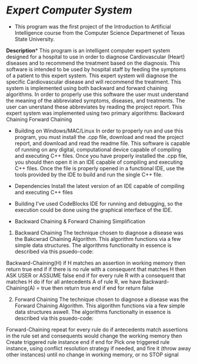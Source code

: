 # ***Expert Computer System***
* This program was the first project of the Introduction to Artificial Intelligence course from the Computer Science Departmenet of Texas State University.

**Description***
This program is an intelligent computer expert system designed for a hospital to use in order to diagnose Cardiovascular (Heart) diseases and to recommend the treatment based on the diagnosis. This software is intended to be used by hospital staff by feeding the symptoms of a patient to this expert system. This expert system will diagnose the specific Cardiovascular disease and will recommend the treatment. This system is implemented using both backward and forward chaining algorithms. In order to properly use this software the user must understand the meaning of the abbreviated symptoms, diseases, and treatments. The user can unerstand these abbreviates by reading the project report. This expert system was implemented using two primary algorithms:
Backward Chaining
Forward Chaining

* Building on Windows/MAC/Linux
In order to properly run and use this program, you must install the .cpp file, download and read the project report, and download and read the readme file. This software is capable of running on any digital, computational device capable of compiling and executing C++ files.
Once you have properly installed the .cpp file, you should then open it in an IDE capable of compiling and executing C++ files. Once the file is properly opened in a functional IDE, use the tools provided by the IDE to build and run the single C++ file.

* Dependencies
Install the latest version of an IDE capable of compiling and executing C++ files

* Building
I've used CodeBlocks IDE for running and debugging, so the execution could be done using the graphical interface of the IDE.

* Backward Chaining & Forward Chaining Simplification
1. Backward Chaining
The technique chosen to diagnose a disease was the Bakcwrad Chaining Algorithm. This algorithm functions via a few simple data structures. The algorithms functionalty in essence is described via this psuedo-code:

Backward-Chaining(H)
if H matches an assertion in working memory then
	return true
end if
if there is no rule with a consequent that matches H then
	ASK USER or ASSUME false
end if
for every rule R with a consequent that matches H do
	if for all antecedents A of rule R, we have Backward-Chaining(A) = true then
		return true
	end if
end for
return false

2. Forward Chaining
The technique chosen to diagnose a disease was the Forward Chaining Algorithm. This algorithm functions via a few simple data structures aswell. The algorithms functionalty in essence is described via this psuedo-code:

Forward-Chaining
repeat
	for every rule do
		if antecedents match assertions in the rule set and consequents would change
		the working memory then
			Create triggered rule instance
		end if
	end for
	Pick one triggered rule instance, using conflict resolution strategy if needed, and fire it
	(throw away other instances)
until no change in working memory, or no STOP signal
